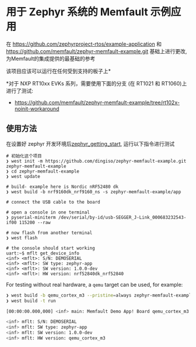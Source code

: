 # 用于 Zephyr 系统的 Memfault 示例应用 

在 https://github.com/zephyrproject-rtos/example-application 和 https://github.com/memfault/zephyr-memfault-example.git 基础上进行更改, 为Memfault的集成提供的最基础的参考

该项目应该可以运行在任何受到支持的板子上*

*对于 NXP RT10xx EVKs 系列，需要使用下面的分支 (在 RT1021 和 RT1060)上进行了测试:

- https://github.com/memfault/zephyr-memfault-example/tree/rt102x-noinit-workaround

## 使用方法

在设置好 zephyr 开发环境后[zephyr_getting_start](https://docs.zephyrproject.org/latest/getting_started/index.html), 运行以下指令进行测试

```shell
# 初始化这个项目
❯ west init -m https://github.com/dingiso/zephyr-memfault-example.git zephyr-memfault-example
❯ cd zephyr-memfault-example
❯ west update

# build- example here is Nordic nRF52480 dk
❯ west build -b nrf9160dk_nrf9160_ns -s zephyr-memfault-example/app

# connect the USB cable to the board

# open a console in one terminal
❯ pyserial-miniterm /dev/serial/by-id/usb-SEGGER_J-Link_000683232543-if00 115200 --raw

# now flash from another terminal
❯ west flash

# the console should start working
uart:~$ mflt get_device_info
<inf> <mflt>: S/N: DEMOSERIAL
<inf> <mflt>: SW type: zephyr-app
<inf> <mflt>: SW version: 1.0.0-dev
<inf> <mflt>: HW version: nrf52840dk_nrf52840
```

For testing without real hardware, a `qemu` target can be used, for example:

```bash
❯ west build -b qemu_cortex_m3 --pristine=always zephyr-memfault-example/app
❯ west build -t run

[00:00:00.000,000] <inf> main: Memfault Demo App! Board qemu_cortex_m3

<inf> mflt: S/N: DEMOSERIAL
<inf> mflt: SW type: zephyr-app
<inf> mflt: SW version: 1.0.0-dev
<inf> mflt: HW version: qemu_cortex_m3
```
